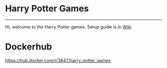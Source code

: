 # Harry Potter Games

---
Hi, welcome to the Harry Potter games.
Setup guide is in [Wiki](https://github.com/stoporinjail/harry_potter_games/wiki)
# Dockerhub
https://hub.docker.com/r/3847/harry_potter_games

